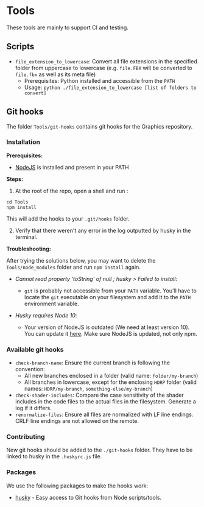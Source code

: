 # Tools

These tools are mainly to support CI and testing.

## Scripts

- `file_extension_to_lowercase`: Convert all file extensions in the specified folder from uppercase to lowercase (e.g. `file.FBX` will be converted to `file.fbx` as well as its meta file)
	- Prerequisites: Python installed and accessible from the `PATH`
	- Usage: `python ./file_extension_to_lowercase [list of folders to convert]`


## Git hooks

The folder `Tools/git-hooks` contains git hooks for the Graphics repository. 

### Installation

**Prerequisites:**
- [NodeJS](https://nodejs.org/en/) is installed and present in your PATH

**Steps:**

1. At the root of the repo, open a shell and run : 
```
cd Tools
npm install
```
This will add the hooks to your `.git/hooks` folder.

2. Verify that there weren't any error in the log outputted by husky in the terminal.

**Troubleshooting:**

After trying the solutions below, you may want to delete the `Tools/node_modules` folder and run `npm install` again.

- _Cannot read property 'toString' of null ; husky > Failed to install_:
	- `git` is probably not accessible from your `PATH` variable. You'll have to locate the `git` executable on your filesystem and add it to the `PATH` environment variable.

- _Husky requires Node 10_:
	- Your version of NodeJS is outdated (We need at least version 10). You can update it [here](https://nodejs.org/en/download/). Make sure NodeJS is updated, not only npm.

### Available git hooks
- `check-branch-name`: Ensure the current branch is following the convention:
	- All new branches enclosed in a folder (valid name: `folder/my-branch`)
	- All branches in lowercase, except for the enclosing `HDRP` folder (valid names: `HDRP/my-branch`, `something-else/my-branch`)
- `check-shader-includes`: Compare the case sensitivity of the shader includes in the code files to the actual files in the filesystem. Generate a log if it differs.
- `renormalize-files`: Ensure all files are normalized with LF line endings. CRLF line endings are not allowed on the remote.

### Contributing

New git hooks should be added to the `./git-hooks` folder. They have to be linked to husky in the `.huskyrc.js` file.

### Packages

We use the following packages to make the hooks work:
- [husky](https://github.com/typicode/husky) - Easy access to Git hooks from Node scripts/tools.
